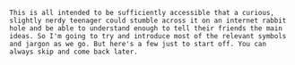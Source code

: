 	This is all intended to be sufficiently accessible that a curious, slightly nerdy teenager could stumble across it on an internet rabbit hole and be able to understand enough to tell their friends the main ideas. So I'm going to try and introduce most of the relevant symbols and jargon as we go. But here's a few just to start off. You can always skip and come back later.	
